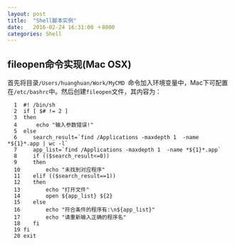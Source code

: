 ```yaml
---
layout: post
title:  "Shell脚本实例"
date:   2016-02-24 16:31:00 ＋8000
categories: Shell
---
```



## fileopen命令实现(Mac OSX)

首先将目录`/Users/huanghuan/Work/MyCMD `命令加入环境变量中，Mac下可配置在`/etc/bashrc`中。然后创建`fileopen`文件，其内容为：

	  1  #! /bin/sh
	  2  if [ $# != 2 ]
	  3  then
	  4      echo "输入参数错误!"
	  5  else
	  6     search_result=`find /Applications -maxdepth 1  -name *${1}*.app | wc -l`
	  7     app_list=`find /Applications -maxdepth 1  -name *${1}*.app`
	  8     if (($search_result<=0))
	  9     then
	  10        echo "未找到对应程序"
	  11    elif (($search_result==1))
	  12    then
	  13        echo "打开文件"
	  14        open ${app_list} ${2}
	  15    else
	  16        echo "符合条件的程序有:\n${app_list}"
	  17        echo "请重新输入正确的程序名"
	  18    fi
	  19 fi
	  20 exit